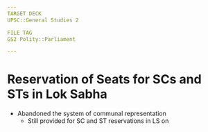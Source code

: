 ```yaml
---
TARGET DECK
UPSC::General Studies 2

FILE TAG
GS2 Polity::Parliament

---
```

# Reservation of Seats for SCs and STs in Lok Sabha
- Abandoned the system of communal representation
	- Still provided for SC and ST reservations in LS on 